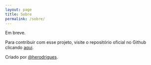 ```yaml
---
layout: page
title: Sobre
permalink: /sobre/
---
```


Em breve.

Para contribuir com esse projeto, visite o repositório oficial no Github clicando [aqui](https://github.com/maratonato/maratonato.github.io).

Criado por [@herodrigues](http://herodrigues.me).

